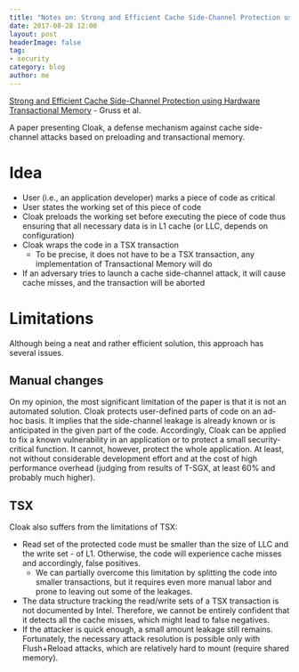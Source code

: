 ```yaml
---
title: "Notes on: Strong and Efficient Cache Side-Channel Protection using Hardware Transactional Memory"
date: 2017-08-28 12:00
layout: post
headerImage: false
tag:
- security
category: blog
author: me
---
```


[Strong and Efficient Cache Side-Channel Protection using Hardware Transactional Memory](https://www.usenix.org/conference/usenixsecurity17/technical-sessions/presentation/gruss) - Gruss et al.

A paper presenting Cloak, a defense mechanism against cache side-channel attacks based on preloading and transactional memory.

# Idea

* User (i.e., an application developer) marks a piece of code as critical
* User states the working set of this piece of code 
* Cloak preloads the working set before executing the piece of code thus ensuring that all necessary data is in L1 cache (or LLC, depends on configuration)
* Cloak wraps the code in a TSX transaction
    * To be precise, it does not have to be a TSX transaction, any implementation of Transactional Memory will do
* If an adversary tries to launch a cache side-channel attack, it will cause cache misses, and the transaction will be aborted

# Limitations

Although being a neat and rather efficient solution, this approach has several issues.

## Manual changes

On my opinion, the most significant limitation of the paper is that it is not an automated solution.
Cloak protects user-defined parts of code on an ad-hoc basis.
It implies that the side-channel leakage is already known or is anticipated in the given part of the code.
Accordingly, Cloak can be applied to fix a known vulnerability in an application or to protect a small security-critical function.
It cannot, however, protect the whole application.
At least, not without considerable development effort and at the cost of high performance overhead (judging from results of T-SGX, at least 60% and probably much higher).

## TSX

Cloak also suffers from the limitations of TSX:

* Read set of the protected code must be smaller than the size of LLC and the write set - of L1. Otherwise, the code will experience cache misses and accordingly, false positives. 
    * We can partially overcome this limitation by splitting the code into smaller transactions, but it requires even more manual labor and prone to leaving out some of the leakages.
* The data structure tracking the read/write sets of a TSX transaction is not documented by Intel. Therefore, we cannot be entirely confident that it detects all the cache misses, which might lead to false negatives.
* If the attacker is quick enough, a small amount leakage still remains. Fortunately, the necessary attack resolution is possible only with Flush+Reload attacks, which are relatively hard to mount (require shared memory).

